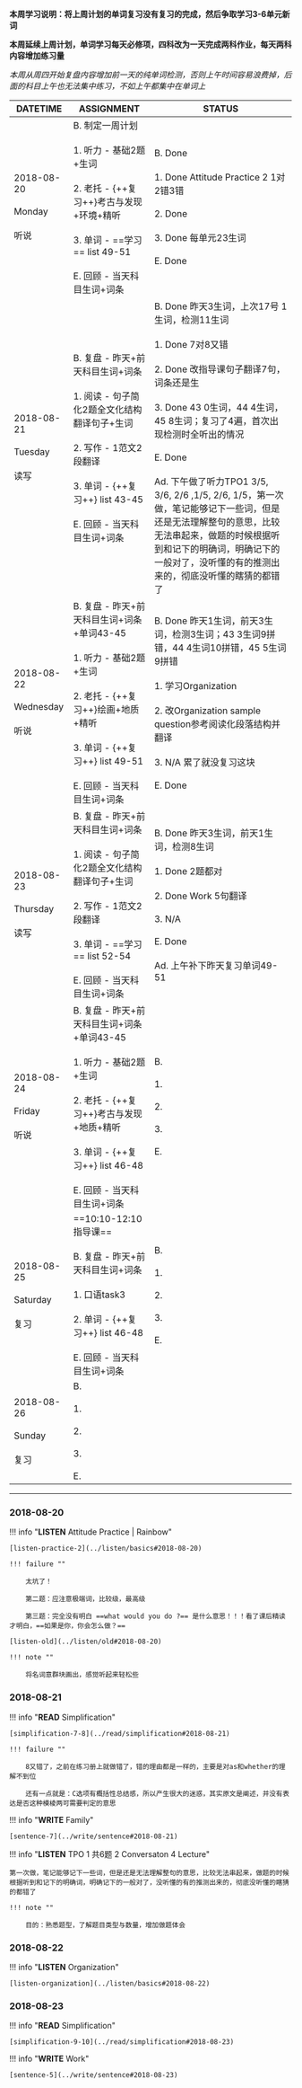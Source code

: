 **本周学习说明：将上周计划的单词复习没有复习的完成，然后争取学习3-6单元新词**

**本周延续上周计划，单词学习每天必修项，四科改为一天完成两科作业，每天两科内容增加练习量**

*本周从周四开始复盘内容增加前一天的纯单词检测，否则上午时间容易浪费掉，后面的科目上午也无法集中练习，不如上午都集中在单词上*


DATETIME |  ASSIGNMENT | STATUS
------------ | ------------- | -------------
2018-08-20  <br><br> Monday <br><br>听说 | B. 制定一周计划<br><br>1. 听力 - 基础2题+生词<br><br> 2. 老托 - {++复习++}考古与发现+环境+精听<br><br>3. 单词 - ==学习== list 49-51 <br><br>E. 回顾 - 当天科目生词+词条 | B. Done<br><br>1. Done Attitude Practice 2 1对2错3错<br><br>2. Done<br><br>3. Done 每单元23生词<br><br>E. Done
2018-08-21 <br><br> Tuesday <br><br>读写 | B. 复盘 - 昨天+前天科目生词+词条<br><br> 1. 阅读 - 句子简化2题全文化结构翻译句子+生词<br><br>2. 写作 - 1范文2段翻译<br><br>3. 单词 - {++复习++}  list 43-45 <br><br>E. 回顾 - 当天科目生词+词条 | B. Done 昨天3生词，上次17号 1生词，检测11生词<br><br>1. Done 7对8又错<br><br>2. Done 改指导课句子翻译7句，词条还是生<br><br>3. Done 43 0生词，44 4生词，45 8生词；复习了4遍，首次出现检测时全听出的情况<br><br>E. Done<br><br>Ad. 下午做了听力TPO1 3/5, 3/6, 2/6 ,1/5, 2/6, 1/5，第一次做，笔记能够记下一些词，但是还是无法理解整句的意思，比较无法串起来，做题的时候根据听到和记下的明确词，明确记下的一般对了，没听懂的有的推测出来的，彻底没听懂的瞎猜的都错了
2018-08-22 <br><br> Wednesday <br><br>听说  | B. 复盘 - 昨天+前天科目生词+词条+单词43-45<br><br>1. 听力 - 基础2题+生词<br><br> 2. 老托 - {++复习++}绘画+地质+精听<br><br>3. 单词 - {++复习++}  list 49-51 <br><br>E. 回顾 - 当天科目生词+词条 | B. Done 昨天1生词，前天3生词，检测3生词；43 3生词9拼错，44 4生词10拼错，45 5生词9拼错<br><br>1. 学习Organization<br><br>2. 改Organization sample question参考阅读化段落结构并翻译<br><br>3. N/A 累了就没复习这块<br><br>E. Done
2018-08-23 <br><br> Thursday <br><br>读写 | B. 复盘 - 昨天+前天科目生词+词条<br><br>1. 阅读 - 句子简化2题全文化结构翻译句子+生词<br><br>2. 写作 - 1范文2段翻译<br><br>3. 单词 - ==学习== list 52-54<br><br>E. 回顾 - 当天科目生词+词条 | B. Done 昨天3生词，前天1生词，检测8生词<br><br>1. Done 2题都对<br><br>2. Done Work 5句翻译<br><br>3. N/A<br><br>E. Done<br><br>Ad. 上午补下昨天复习单词49-51
2018-08-24 <br><br> Friday <br><br>听说  | B. 复盘 - 昨天+前天科目生词+词条+单词43-45<br><br>1. 听力 - 基础2题+生词<br><br> 2. 老托 - {++复习++}考古与发现+地质+精听<br><br>3. 单词 - {++复习++}  list 46-48 <br><br>E. 回顾 - 当天科目生词+词条 | B. <br><br>1. <br><br>2. <br><br>3. <br><br>E.
2018-08-25 <br><br> Saturday <br><br>复习 | ==10:10-12:10 指导课==<br><br>B. 复盘 - 昨天+前天科目生词+词条 <br><br>1. 口语task3<br><br>2. 单词 - {++复习++} list 46-48 <br><br>E. 回顾 - 当天科目生词+词条 | B. <br><br>1. <br><br>2. <br><br>3. <br><br>E.
2018-08-26 <br><br> Sunday<br><br>复习  | B. <br><br>1. <br><br>2. <br><br>3. <br><br>E.


----
    
### 2018-08-20
        
!!! info "**LISTEN** Attitude Practice | Rainbow"
    
    [listen-practice-2](../listen/basics#2018-08-20)
    
    !!! failure ""
    
        太坑了！
        
        第二题：应注意极端词，比较级，最高级
        
        第三题：完全没有明白 ==what would you do ?== 是什么意思！！！看了课后精读才明白，==如果是你，你会怎么做？==
        
    [listen-old](../listen/old#2018-08-20)
    
    !!! note ""
        
        将名词意群块画出，感觉听起来轻松些
        
### 2018-08-21

!!! info "**READ** Simplification"
    
    [simplification-7-8](../read/simplification#2018-08-21)
    
    !!! failure ""
    
        8又错了，之前在练习册上就做错了，错的理由都是一样的，主要是对as和whether的理解不到位
        
        还有一点就是：C选项有概括性总结感，所以产生很大的迷惑，其实原文是阐述，并没有表达是否这种模棱两可需要判定的意思

    
!!! info "**WRITE** Family"
    
    [sentence-7](../write/sentence#2018-08-21)
    
!!! info "**LISTEN** TPO 1 共6题 2 Conversaton 4 Lecture"

    第一次做，笔记能够记下一些词，但是还是无法理解整句的意思，比较无法串起来，做题的时候根据听到和记下的明确词，明确记下的一般对了，没听懂的有的推测出来的，彻底没听懂的瞎猜的都错了
    
    !!! note ""
        
        目的：熟悉题型，了解题目类型与数量，增加做题体会
        
### 2018-08-22
        
!!! info "**LISTEN** Organization"
    
    [listen-organization](../listen/basics#2018-08-22)
    
### 2018-08-23

!!! info "**READ** Simplification"
    
    [simplification-9-10](../read/simplification#2018-08-23)

!!! info "**WRITE** Work"
    
    [sentence-5](../write/sentence#2018-08-23)